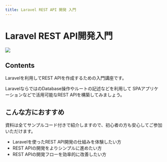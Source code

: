 ```yaml
---
title: Laravel REST API 開発 入門
---
```

# Laravel REST API開発入門

![](/images/leccafe.png)

## Contents

Laravelを利用してREST APIを作成するための入門講座です。

LaravelならではのDatabase操作やルートの記述などを利用して
SPAアプリケーションなどで活用可能なREST APIを構築してみましょう。

## こんな方におすすめ

資料は全てサンプルコード付きで紹介しますので、初心者の方も安心してご参加いただけます。

- Laravelを使ったREST API開発の仕組みを体験したい方
- REST APIの開発をよりシンプルに進めたい方
- REST APIの開発フローを効率的に改善したい方

